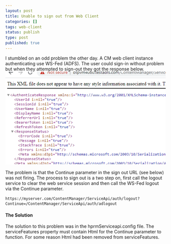 ```yaml
---
layout: post
title: Unable to sign out from Web Client
categories: []
tags: web-client
status: publish
type: post
published: true
---
```


I stumbled on an odd problem the other day. A CM web client instance authenticating use WS-Fed (ADFS). The user could sign-in without problem but when they attempted to sign-out they got the response below.
![](/images/auth_response_xml.png)

The problem is that the Continue parameter in the sign out URL (see below) was not firing. The process to sign out is a two step on, first call the logout service to clear the web service session and then call the WS-Fed logout via the Continue parameter.

```
https://myserver.com/ContentManager/ServiceApi/auth/logout?Continue=/ContentManager/ServiceApi/auth/adlogout
```

#### The Solution

The solution to this problem was in the hprmServiceapi.config file. The serviceFeatures property must contain Html for the Continue parameter to function. For some reason Html had been removed from serviceFeatures.
